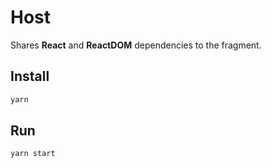 # Host

Shares **React** and **ReactDOM** dependencies to the fragment.

## Install

```bash
yarn
```

## Run

```bash
yarn start
```
